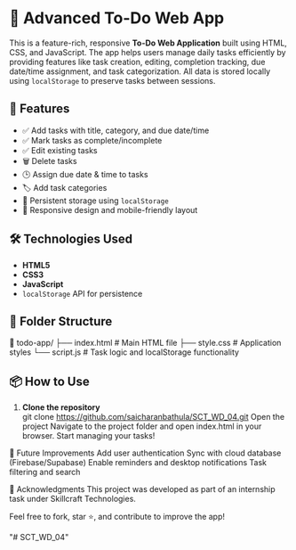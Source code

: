 # 📝 Advanced To-Do Web App

This is a feature-rich, responsive **To-Do Web Application** built using HTML, CSS, and JavaScript. The app helps users manage daily tasks efficiently by providing features like task creation, editing, completion tracking, due date/time assignment, and task categorization. All data is stored locally using `localStorage` to preserve tasks between sessions.

## 🚀 Features

- ✅ Add tasks with title, category, and due date/time
- ✅ Mark tasks as complete/incomplete
- ✅ Edit existing tasks
- 🗑️ Delete tasks
- 🕒 Assign due date & time to tasks
- 🏷️ Add task categories
- 💾 Persistent storage using `localStorage`
- 📱 Responsive design and mobile-friendly layout


## 🛠️ Technologies Used

- **HTML5**
- **CSS3**
- **JavaScript**
- `localStorage` API for persistence

## 📂 Folder Structure

📁 todo-app/
├── index.html # Main HTML file
├── style.css # Application styles
└── script.js # Task logic and localStorage functionality

## 📦 How to Use

1. **Clone the repository**  
git clone https://github.com/saicharanbathula/SCT_WD_04.git
Open the project
Navigate to the project folder and open index.html in your browser.
Start managing your tasks!

🧠 Future Improvements
Add user authentication
Sync with cloud database (Firebase/Supabase)
Enable reminders and desktop notifications
Task filtering and search

🙌 Acknowledgments
This project was developed as part of an internship task under Skillcraft Technologies.

Feel free to fork, star ⭐, and contribute to improve the app!

"# SCT_WD_04" 
